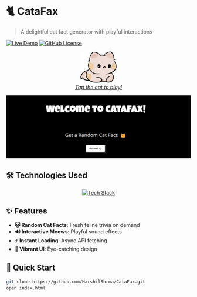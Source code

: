 # 🐈 CataFax 

> A delightful cat fact generator with playful interactions

[![Live Demo](https://img.shields.io/badge/Demo-%F0%9F%9A%80-blue)](https://harshilshrma.github.io/CataFax/)
[![GitHub License](https://img.shields.io/github/license/HarshilShrma/CataFax)](LICENSE)

<p align="center">
  <a href="https://harshilshrma.github.io/CataFax/">
    <img src="./cat-icon.png" width="100" alt="Launch CataFax">
    <br>
    <em>Tap the cat to play!</em>
  </a>
</p>

![Project Screenshot](./github-readme-cover.png)

## 🛠 Technologies Used

<div align="center">
  <a href="https://skillicons.dev">
    <img src="https://skillicons.dev/icons?i=html,css,js,git,github,vscode" alt="Tech Stack"/>
  </a>
</div>

## ✨ Features
- **🐱 Random Cat Facts**: Fresh feline trivia on demand
- **🔊 Interactive Meows**: Playful sound effects
- **⚡ Instant Loading**: Async API fetching
- **🌈 Vibrant UI**: Eye-catching design

## 🚀 Quick Start
```bash
git clone https://github.com/HarshilShrma/CataFax.git
open index.html
